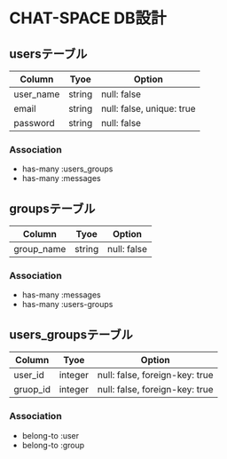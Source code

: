 # CHAT-SPACE DB設計
## usersテーブル
|Column|Tyoe|Option|
|------|----|------|
|user_name|string|null: false|
|email|string|null: false, unique: true|
|password|string|null: false|
### Association
- has-many :users_groups
- has-many :messages

## groupsテーブル
|Column|Tyoe|Option|
|------|----|------|
|group_name|string|null: false|
### Association
- has-many :messages
- has-many :users-groups

## users_groupsテーブル
|Column|Tyoe|Option|
|------|----|------|
|user_id|integer|null: false, foreign-key: true|
|gruop_id|integer|null: false, foreign-key: true|
### Association
- belong-to :user
- belong-to :group
